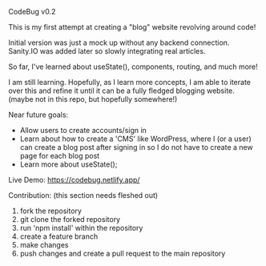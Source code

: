 CodeBug v0.2

This is my first attempt at creating a "blog" website revolving around code!

Initial version was just a mock up without any backend connection. Sanity.IO was added later so slowly integrating real articles.

So far, I've learned about useState(), components, routing, and much more!

I am still learning. Hopefully, as I learn more concepts, I am able to iterate over this and refine it until it can be a fully fledged blogging website.
(maybe not in this repo, but hopefully somewhere!)

Near future goals:

- Allow users to create accounts/sign in
- Learn about how to create a 'CMS' like WordPress, where I (or a user) can create a blog post after signing in so I do not have to create a new page for each blog post
- Learn more about useState();

Live Demo: https://codebug.netlify.app/

Contribution:
(this section needs fleshed out)

1. fork the repository
2. git clone the forked repository
3. run 'npm install' within the repository
4. create a feature branch
5. make changes
6. push changes and create a pull request to the main repository
